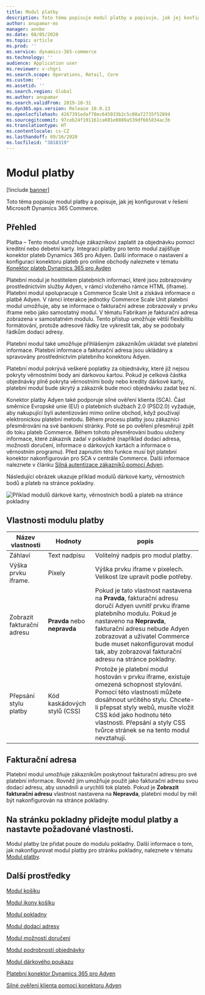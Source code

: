 ```yaml
---
title: Modul platby
description: Toto téma popisuje modul platby a popisuje, jak jej konfigurovat v řešení Microsoft Dynamics 365 Commerce.
author: anupamar-ms
manager: annbe
ms.date: 08/05/2020
ms.topic: article
ms.prod: ''
ms.service: dynamics-365-commerce
ms.technology: ''
audience: Application user
ms.reviewer: v-chgri
ms.search.scope: Operations, Retail, Core
ms.custom: ''
ms.assetid: ''
ms.search.region: Global
ms.author: anupamar
ms.search.validFrom: 2019-10-31
ms.dyn365.ops.version: Release 10.0.13
ms.openlocfilehash: 4267391edaf70ec645933b2c5c08a72735f52894
ms.sourcegitcommit: 97ceb24f191161ca601e0889a539df665834ac3b
ms.translationtype: HT
ms.contentlocale: cs-CZ
ms.lasthandoff: 09/16/2020
ms.locfileid: "3818319"
---
```

# <a name="payment-module"></a>Modul platby

[!include [banner](includes/banner.md)]

Toto téma popisuje modul platby a popisuje, jak jej konfigurovat v řešení Microsoft Dynamics 365 Commerce.

## <a name="overview"></a>Přehled

Platba – Tento modul umožňuje zákazníkovi zaplatit za objednávku pomocí kreditní nebo debetní karty. Integraci platby pro tento modul zajišťuje konektor plateb Dynamics 365 pro Adyen. Další informace o nastavení a konfiguraci konektoru plateb pro online obchody naleznete v tématu [Konektor plateb Dynamics 365 pro Ayden](dev-itpro/adyen-connector.md)

Platební modul je hostitelem platebních informací, které jsou zobrazovány prostřednictvím služby Adyen, v rámci vloženého rámce HTML (iframe). Platební modul spolupracuje s Commerce Scale Unit a získává informace o platbě Adyen. V rámci interakce jednotky Commerce Scale Unit platební modul umožňuje, aby se informace o fakturační adrese zobrazovaly v prvku iframe nebo jako samostatný modul. V tématu Fabrikam je fakturační adresa zobrazena v samostatném modulu. Tento přístup umožňuje větší flexibilitu formátování, protože adresové řádky lze vykreslit tak, aby se podobaly řádkům dodací adresy.

Platební modul také umožňuje přihlášeným zákazníkům ukládat své platební informace. Platební informace a fakturační adresa jsou ukládány a spravovány prostřednictvím platebního konektoru Adyen.

Platební modul pokrývá veškeré poplatky za objednávky, které již nejsou pokryty věrnostními body ani dárkovou kartou. Pokud je celková částka objednávky plně pokryta věrnostními body nebo kredity dárkové karty, platební modul bude skrytý a zákazník bude moci objednávku zadat bez ní.

Konektor platby Adyen také podporuje silné ověření klienta (SCA). Část směrnice Evropské unie (EU) o platebních službách 2.0 (PSD2.0) vyžaduje, aby nakupující byli autentizováni mimo online obchod, když používají elektronickou platební metodu. Během procesu platby jsou zákazníci přesměrováni na své bankovní stránky. Poté se po ověření přesměrují zpět do toku plateb Commerce. Během tohoto přesměrování budou uloženy informace, které zákazník zadal v pokladně (například dodací adresa, možnosti doručení, informace o dárkových kartách a informace o věrnostním programu). Před zapnutím této funkce musí být platební konektor nakonfigurován pro SCA v centrále Commerce. Další informace naleznete v článku [Silná autentizace zákazníků pomocí Adyen](adyen_redirect.md).

Následující obrázek ukazuje příklad modulů dárkové karty, věrnostních bodů a plateb na stránce pokladny.

![Příklad modulů dárkové karty, věrnostních bodů a plateb na stránce pokladny](./media/ecommerce-payments.PNG)

## <a name="payment-module-properties"></a>Vlastnosti modulu platby

| Název vlastnosti | Hodnoty | popis |
|---------------|--------|-------------|
| Záhlaví | Text nadpisu | Volitelný nadpis pro modul platby. |
| Výška prvku iframe. | Pixely | Výška prvku iframe v pixelech. Velikost lze upravit podle potřeby. |
| Zobrazit fakturační adresu | **Pravda** nebo **nepravda** | Pokud je tato vlastnost nastavena na **Pravda**, fakturační adresu doručí Adyen uvnitř prvku iframe platebního modulu. Pokud je nastaveno na **Nepravda**, fakturační adresu nebude Adyen zobrazovat a uživatel Commerce bude muset nakonfigurovat modul tak, aby zobrazoval fakturační adresu na stránce pokladny. |
| Přepsání stylu platby | Kód kaskádových stylů (CSS) | Protože je platební modul hostován v prvku iframe, existuje omezená schopnost stylování. Pomocí této vlastnosti můžete dosáhnout určitého stylu. Chcete-li přepsat styly webů, musíte vložit CSS kód jako hodnotu této vlastnosti. Přepsání a styly CSS tvůrce stránek se na tento modul nevztahují. |

## <a name="billing-address"></a>Fakturační adresa

Platební modul umožňuje zákazníkům poskytnout fakturační adresu pro své platební informace. Rovněž jim umožňuje použít jako fakturační adresu svou dodací adresu, aby usnadnili a urychlili tok plateb. Pokud je **Zobrazit fakturační adresu** vlastnost nastavena na **Nepravda**, platební modul by měl být nakonfigurován na stránce pokladny.

## <a name="add-a-payment-module-to-a-checkout-page-and-set-the-required-properties"></a>Na stránku pokladny přidejte modul platby a nastavte požadované vlastnosti.

Modul platby lze přidat pouze do modulu pokladny. Další informace o tom, jak nakonfigurovat modul platby pro stránku pokladny, naleznete v tématu [Modul platby](add-checkout-module.md).

## <a name="additional-resources"></a>Další prostředky

[Modul košíku](add-cart-module.md)

[Modul ikony košíku](cart-icon-module.md)

[Modul pokladny](add-checkout-module.md)

[Modul dodací adresy](ship-address-module.md)

[Modul možností doručení](delivery-options-module.md)

[Modul podrobností objednávky](order-confirmation-module.md)

[Modul dárkového poukazu](add-giftcard.md)

[Platební konektor Dynamics 365 pro Adyen](dev-itpro/adyen-connector.md)

[Silné ověření klienta pomocí konektoru Adyen](adyen_redirect.md)

